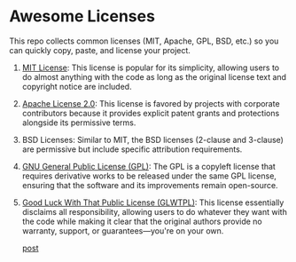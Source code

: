 # Awesome Licenses

This repo collects common licenses (MIT, Apache, GPL, BSD, etc.) so you can quickly copy, paste, and license your project.

1. [MIT License](1.MIT):
   This license is popular for its simplicity, allowing users to do almost anything with the code as long as the original license text and copyright notice are included.

2. [Apache License 2.0](2.APACHEv2):
   This license is favored by projects with corporate contributors because it provides explicit patent grants and protections alongside its permissive terms.

3. BSD Licenses:
   Similar to MIT, the BSD licenses (2-clause and 3-clause) are permissive but include specific attribution requirements.

4. [GNU General Public License (GPL)](4.gpl-3.0):
   The GPL is a copyleft license that requires derivative works to be released under the same GPL license, ensuring that the software and its improvements remain open-source.

5. [Good Luck With That Public License (GLWTPL)](5.GLWTPL):
   This license essentially disclaims all responsibility, allowing users to do whatever they want with the code while making it clear that the original authors provide no warranty, support, or guarantees—you're on your own.

   [post]()
